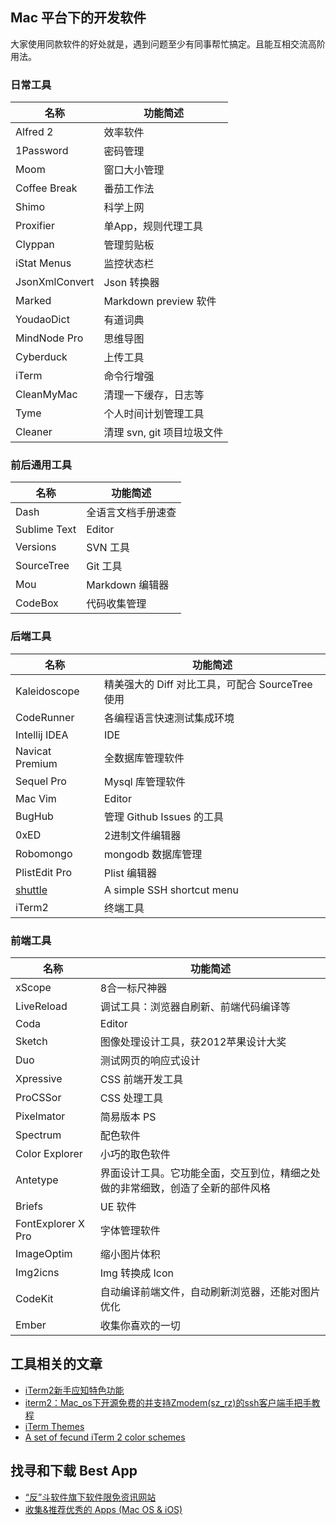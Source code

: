 ## Mac 平台下的开发软件

大家使用同款软件的好处就是，遇到问题至少有同事帮忙搞定。且能互相交流高阶用法。

### 日常工具

名称  | 功能简述
----- | ------
Alfred 2 | 效率软件
1Password | 密码管理
Moom | 窗口大小管理
Coffee Break | 番茄工作法
Shimo | 科学上网
Proxifier | 单App，规则代理工具
Clyppan | 管理剪贴板
iStat Menus | 监控状态栏
JsonXmlConvert | Json 转换器
Marked | Markdown preview 软件
YoudaoDict | 有道词典
MindNode Pro | 思维导图
Cyberduck | 上传工具
iTerm | 命令行增强
CleanMyMac | 清理一下缓存，日志等
Tyme | 个人时间计划管理工具
Cleaner | 清理 svn, git 项目垃圾文件

### 前后通用工具

名称  | 功能简述
----- | ------
Dash | 全语言文档手册速查
Sublime Text | Editor
Versions | SVN 工具
SourceTree | Git 工具
Mou | Markdown 编辑器
CodeBox | 代码收集管理

### 后端工具

名称  | 功能简述
----- | ------
Kaleidoscope | 精美强大的 Diff 对比工具，可配合 SourceTree 使用
CodeRunner | 各编程语言快速测试集成环境
Intellij IDEA | IDE
Navicat Premium | 全数据库管理软件
Sequel Pro | Mysql 库管理软件
Mac Vim | Editor
BugHub | 管理 Github Issues 的工具
0xED | 2进制文件编辑器
Robomongo | mongodb 数据库管理
PlistEdit Pro | Plist 编辑器
[shuttle](http://fitztrev.github.io/shuttle/) | A simple SSH shortcut menu
iTerm2 | 终端工具

### 前端工具

名称  | 功能简述
----- | ------
xScope | 8合一标尺神器
LiveReload | 调试工具：浏览器自刷新、前端代码编译等
Coda | Editor
Sketch | 图像处理设计工具，获2012苹果设计大奖
Duo | 测试网页的响应式设计
Xpressive | CSS 前端开发工具
ProCSSor | CSS 处理工具
Pixelmator | 简易版本 PS
Spectrum | 配色软件
Color Explorer | 小巧的取色软件
Antetype | 界面设计工具。它功能全面，交互到位，精细之处做的非常细致，创造了全新的部件风格
Briefs | UE 软件
FontExplorer X Pro | 字体管理软件
ImageOptim | 缩小图片体积
Img2icns | Img 转换成 Icon
CodeKit | 自动编译前端文件，自动刷新浏览器，还能对图片优化
Ember | 收集你喜欢的一切

## 工具相关的文章

* [iTerm2新手应知特色功能](http://www.yangzhiping.com/tech/iterm2.html)
* [iterm2：Mac_os下开源免费的并支持Zmodem(sz_rz)的ssh客户端手把手教程](http://wenku.baidu.com/link?url=SVUT0DpPCl7dfgM2JqexucPHVkEuM2LOSqHkzNpgme1merhUYhkzOyXOYfKt1sEJI00Ac04teYtqP1wDBEI8D4Q62ENlmCs6SglaBIYYYuC)
* [iTerm Themes](http://iterm2colorschemes.com/)
* [A set of fecund iTerm 2 color schemes](https://github.com/baskerville/iTerm-2-Color-Themes)

## 找寻和下载 Best App

* [“反”斗软件旗下软件限免资讯网站](http://free.apprcn.com/)
* [收集&推荐优秀的 Apps (Mac OS & iOS)](https://github.com/hzlzh/Best-App)